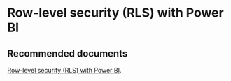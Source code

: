   <properties
	pageTitle="configure row-level security (rls)"
	description="configure row-level security (rls)"
	service="microsoft.PowerBIDedicated"
	resource="capacities"
	authors="pjfreitas"
	ms.author="pfreitas"	
	displayOrder="870"
	selfHelpType="generic"
	supportTopicIds="32628079"
	productPesIds="16334"
	cloudEnvironments="public, MoonCake, fairfax" 
	articleId="db94c744-22a9-888d-c4c5-43bb1fab6212"
/>

# Row-level security (RLS) with Power BI

## **Recommended documents**

[Row-level security (RLS) with Power BI](https://docs.microsoft.com/power-bi/service-admin-rls).<br>